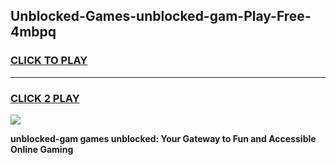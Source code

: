
## Unblocked-Games-unblocked-gam-Play-Free-4mbpq
<h3>
<a href="https://premium76.site?title=unblocked-gam&ref=21A">CLICK TO PLAY</a></h3>
<hr>

<h3>
<a href="https://premium76.site?title=unblocked-gam&ref=21A">CLICK 2 PLAY</a>
  
</h3>

<a href="https://premium76.site?title=unblocked-gam&ref=21A"><img src="https://clearcache.store/games.png"></a>


**unblocked-gam games unblocked: Your Gateway to Fun and Accessible Online Gaming**
